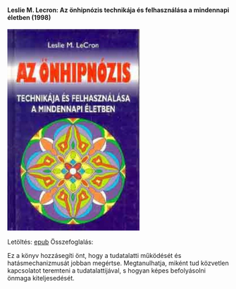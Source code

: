 #### <a name="id_7">Leslie M. Lecron: Az önhipnózis technikája és felhasználása a mindennapi életben (1998)</a>
<img src="https://github.com/BercziSandor/calibre_lib/raw/main/Leslie%20M.%20Lecron/Az%20onhipnozis%20technikaja%20es%20felhaszn%20%287%29/cover.jpg" alt="cover" width="300"/>

Letöltés: [epub](https://github.com/BercziSandor/calibre_lib/raw/main/Leslie%20M.%20Lecron/Az%20onhipnozis%20technikaja%20es%20felhaszn%20%287%29/Az%20onhipnozis%20technikaja%20es%20fel%20-%20Leslie%20M.%20Lecron.epub)
Összefoglalás:
<p class="description">Ez a könyv hozzásegíti önt, hogy a tudatalatti működését és hatásmechanizmusát jobban megértse. Megtanulhatja, miként tud közvetlen kapcsolatot teremteni a tudatalattijával, s hogyan képes befolyásolni önmaga kiteljesedését.</p>

